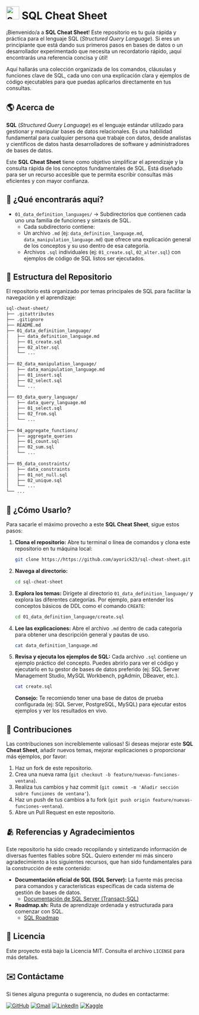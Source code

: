 # <img width="35" height="35" src="https://img.icons8.com/?size=100&id=laYYF3dV0Iew&format=png&color=000000" alt="sql-server"> SQL Cheat Sheet

¡Bienvenido/a a **SQL Cheat Sheet**! Este repositorio es tu guía rápida y práctica para el lenguaje SQL (_Structured Query Language_). Si eres un principiante que está dando sus primeros pasos en bases de datos o un desarrollador experimentado que necesita un recordatorio rápido, ¡aquí encontrarás una referencia concisa y útil!

Aquí hallarás una colección organizada de los comandos, cláusulas y funciones clave de SQL, cada uno con una explicación clara y ejemplos de código ejecutables para que puedas aplicarlos directamente en tus consultas.

## 🌎 Acerca de

**SQL** (_Structured Query Language_) es el lenguaje estándar utilizado para gestionar y manipular bases de datos relacionales. Es una habilidad fundamental para cualquier persona que trabaje con datos, desde analistas y científicos de datos hasta desarrolladores de software y administradores de bases de datos.

Este **SQL Cheat Sheet** tiene como objetivo simplificar el aprendizaje y la consulta rápida de los conceptos fundamentales de SQL. Está diseñado para ser un recurso accesible que te permita escribir consultas más eficientes y con mayor confianza.

## 🚀 ¿Qué encontrarás aquí?

- `01_data_definition_languages/` → Subdirectorios que contienen cada uno una familia de funciones y sintaxis de SQL.
  - Cada subdirectorio contiene:
  - Un archivo `.md` (ej: `data_definition_language.md`, `data_manipulation_language.md`) que ofrece una explicación general de los conceptos y su uso dentro de esa categoría.
  - Archivos `.sql` individuales (ej: `01_create.sql`, `02_alter.sql`) con ejemplos de código de SQL listos ser ejecutados.

## 📂 Estructura del Repositorio

El repositorio está organizado por temas principales de SQL para facilitar la navegación y el aprendizaje:

```bash
sql-cheat-sheet/
├── .gitattributes
├── .gitignore
├── README.md
├── 01_data_definition_language/
│   ├── data_definition_language.md
│   ├── 01_create.sql
│   ├── 02_alter.sql
│   └── ...
│
├── 02_data_manipulation_language/
│   ├── data_manipulation_language.md
│   ├── 01_insert.sql
│   ├── 02_select.sql
│   └── ...
│
├── 03_data_query_language/
│   ├── data_query_language.md
│   ├── 01_select.sql
│   ├── 02_from.sql
│   └── ...
│
├── 04_aggregate_functions/
│   ├── aggregate_queries
│   ├── 01_count.sql
│   ├── 02_sum.sql
│   └── ...
│
├── 05_data_constraints/
│   ├── data_constraints
│   ├── 01_not_null.sql
│   ├── 02_unique.sql
│   └── ...
└── ...
```

## 📝 ¿Cómo Usarlo?

Para sacarle el máximo provecho a este **SQL Cheat Sheet**, sigue estos pasos:

1. **Clona el repositorio:** Abre tu terminal o línea de comandos y clona este repositorio en tu máquina local:

   ```bash
   git clone https://https://github.com/ayorick23/sql-cheat-sheet.git
   ```

2. **Navega al directorio:**

   ```bash
   cd sql-cheat-sheet
   ```

3. **Explora los temas:** Dirígete al directorio `01_data_definition_language/` y explora las diferentes categorías. Por ejemplo, para entender los conceptos básicos de DDL como el comando `CREATE`:

   ```bash
   cd 01_data_definition_language/create.sql
   ```

4. **Lee las explicaciones:** Abre el archivo `.md` dentro de cada categoría para obtener una descripción general y pautas de uso.

   ```bash
   cat data_definition_language.md
   ```

5. **Revisa y ejecuta los ejemplos de SQL:** Cada archivo `.sql` contiene un ejemplo práctico del concepto. Puedes abrirlo para ver el código y ejecutarlo en tu gestor de bases de datos preferido (ej: SQL Server Management Studio, MySQL Workbench, pgAdmin, DBeaver, etc.).

   ```bash
   cat create.sql
   ```

   **Consejo:** Te recomiendo tener una base de datos de prueba configurada (ej: SQL Server, PostgreSQL, MySQL) para ejecutar estos ejemplos y ver los resultados en vivo.

## 🤝 Contribuciones

Las contribuciones son increíblemente valiosas! Si deseas mejorar este **SQL Cheat Sheet**, añadir nuevos temas, mejorar explicaciones o proporcionar más ejemplos, por favor:

1. Haz un fork de este repositorio.
2. Crea una nueva rama (`git checkout -b feature/nuevas-funciones-ventana`).
3. Realiza tus cambios y haz commit (`git commit -m 'Añadir sección sobre funciones de ventana'`).
4. Haz un push de tus cambios a tu fork (`git push origin feature/nuevas-funciones-ventana`).
5. Abre un Pull Request en este repositorio.

## 🫂 Referencias y Agradecimientos

Este repositorio ha sido creado recopilando y sintetizando información de diversas fuentes fiables sobre SQL. Quiero extender mi más sincero agradecimiento a los siguientes recursos, que han sido fundamentales para la construcción de este contenido:

- **Documentación oficial de SQL (SQL Server):** La fuente más precisa para comandos y características específicas de cada sistema de gestión de bases de datos.
  - [Documentación de SQL Server (Transact-SQL)](https://learn.microsoft.com/es-es/sql/t-sql/language-reference?view=sql-server-ver16)
- **Roadmap.sh:** Ruta de aprendizaje ordenada y estructurada para comenzar con SQL.
  - [SQL Roadmap](https://roadmap.sh/sql)

## 📃 Licencia

Este proyecto está bajo la Licencia MIT. Consulta el archivo `LICENSE` para más detalles.

## ✉️ Contáctame

Si tienes alguna pregunta o sugerencia, no dudes en contactarme:

[![GitHub](https://img.shields.io/badge/-GitHub-181717?style=flat&logo=github&logoColor=white)](https://github.com/ayorick23)
[![Gmail](https://img.shields.io/badge/-Email-D14836?style=flat&logo=gmail&logoColor=white)](mailto:mayorickhenry@gmail.com)
[![LinkedIn](https://img.shields.io/badge/-LinkedIn-blue?style=flat&logo=linkedin&logoColor=white)](https://linkedin.com/in/dereckmendez/)
[![Kaggle](https://img.shields.io/badge/-Kaggle-181717?style=flat&logo=kaggle&logoColor=white)](https://www.kaggle.com/dereckmendez)
